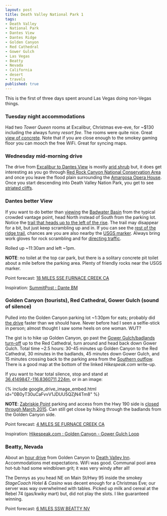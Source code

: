 ```yaml
---
layout: post
title: Death Valley National Park 1
tags:
- Death Valley
- National Park
- Dantes View
- Dantes Ridge
- Golden Canyon
- Red Cathedral
- Gower Gulch
- Las Vegas
- Beatty
- Nevada
- California
- desert
- travels
published: true
---
```

This is the first of three days spent around Las Vegas doing non-Vegas things.

### Tuesday night accommodations
Had two _Tower Queen_ rooms at Excalibur, Christmas eve-eve, for
~$130 including the always funny _resort fee_. The rooms were quite nice.
Great [view of concrete](https://drive.google.com/file/d/0B611viYGQAn5NjU2NlFobUFzZTQ/view?usp=sharing).
Note that if you are close enough to the smokey gaming floor you can mooch the
free WiFi. Great for syncing maps.

### Wednesday mid-morning drive
The drive from [Excalibur to Dantes View](https://goo.gl/maps/4S4AN) is
mostly [arid shrub](https://drive.google.com/open?id=0B611viYGQAn5bGZOTjhqaDBHMFk)
but, it does get interesting as you go through
[Red Rock Canyon National Conservation Area](http://www.blm.gov/nv/st/en/fo/lvfo/blm_programs/blm_special_areas/red_rock_nca.html)
and once you leave the flood plain surrounding the
[Amargosa Opera House](https://drive.google.com/open?id=0B611viYGQAn5Ym4wcVNlczhVMlU).
Once you start descending into Death Valley Nation Park, you get to see
[striated cliffs](https://drive.google.com/open?id=0B611viYGQAn5QV9WT0tsblJxT28).

### Dantes better View
If you want to do better than [viewing](http://www.nps.gov/media/photo/gallery.htm?id=F3BD499E-155D-4519-3E9E9CB9799EA446)
the
[Badwater Basin](http://www.nps.gov/photosmultimedia/photogallery.htm?id=F3AECF9F-155D-4519-3EAABFC85829E3CB)
from the typical crowded vantage point, head North instead of South from the parking
lot. Notice the
[trail that heads up to the left of the rise](https://drive.google.com/open?id=0B611viYGQAn5UlZzUDEtTm96c1U).
The trail may disappear for a bit, but just keep scrambling up and in.
If you can see the [rest of the ridge trail](https://drive.google.com/open?id=0B611viYGQAn5TEdVY2l4OFhXdmc),
chances are you are also nearby the [USGS marker](https://drive.google.com/open?id=0B611viYGQAn5ejRmM2xoampxeFU).
Always bring work gloves for rock scrambling and for
[directing traffic](https://drive.google.com/open?id=0B611viYGQAn5LWJ0MTRHS3g3TWc).

Rolled up ~11:30am and left ~1pm.

__NOTE__: no toilet at the top car park, but there is a solitary concrete pit
toilet about a mile before the parking area. Plenty of friendly rocks near the
USGS marker.

Point forecast: [18 MILES SSE FURNACE CREEK CA](http://forecast.weather.gov/MapClick.php?lat=36.2226749&lon=-116.7257793)

Inspiration: [SummitPost : Dante BM](http://www.summitpost.org/dante-bm/391640)

### Golden Canyon (tourists), Red Cathedral, Gower Gulch (sound of silence)
Pulled into the Golden Canyon parking lot ~1:30pm for eats; probably did
[the drive](https://goo.gl/maps/4ogDW) faster than we should have. Never before
had I seen a selfie-stick in person; almost thought I saw some heels on one woman. WUT?

The gist is to hike up Golden Canyon,
go past the [Gower Gulch/badlands turn-off](https://drive.google.com/open?id=0B611viYGQAn5MHhNb3pneElfMWs)
up to the Red Cathedral,
turn around and head back down
Gower Gulch.
Total time ~2.5 hours: 30-45 minutes up Golden Canyon to the Red Cathedral, 30 minutes
in the badlands, 45 minutes down Gower Gulch, and 15 minutes crossing back to the parking
area from the [Southern outflow](https://drive.google.com/open?id=0B611viYGQAn5OWtXeVZOMk03RE0).
There is a good map
at the bottom of the linked _Hikespeak.com_ write-up.

If you want to hear total silence, stop and stand at
[36.4149847,-116.8360711,224m](https://www.google.com/maps/@36.4149847,-116.8360711,224m/data=!3m1!1e3),
or in an image:

{% include google_drive_image_embed.html id="0B0yT30uCaFvvV1JDUU5QZjN4Tm8" %}


__NOTE__: [Zabriskie Point](http://www.hikespeak.com/attractions/zabriskie-point-in-death-valley/)
parking and access from the Hwy 190 side is
[closed through March 2015](http://www.nps.gov/deva/learn/news/zabriskie-point.htm).
Can still get close by hiking through the badlands from the Golden Canyon side.

Point forecast: [4 MILES SE FURNACE CREEK CA](http://forecast.weather.gov/MapClick.php?lat=36.4169778&lon=-116.8208077)

Inspiration:
[Hikespeak.com : Golden Canyon - Gower Gulch Loop](http://www.hikespeak.com/trails/golden-canyon-gower-gulch-loop-in-death-valley/)

### Beatty, Nevada
About an [hour drive](https://goo.gl/maps/0ShSp) from Golden Canyon to
[Death Valley Inn](http://www.tripadvisor.com/Hotel_Review-g45919-d1232760-Reviews-Death_Valley_Inn-Beatty_Nevada.html).
Accommodations met expectations. WiFi was good. Communal pool area hot-tub had some windblown
grit; it was very windy after all!

The Dennys as you head NE on Main St/Hwy 95 inside the smokey _StageCoach Hotel & Casino_ was
decent enough for a Christmas Eve; our server was way overwhelmed with tables.
Picked up milk and cereal at the Rebel 74 (gas/kwiky mart) but, did not play the slots.
I like guaranteed winning.

Point forecast: [6 MILES SSW BEATTY NV](http://forecast.weather.gov/MapClick.php?lat=36.9085558&lon=-116.7592299)
